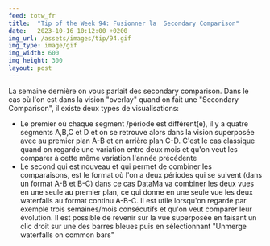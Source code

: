 ```yaml
---
feed: totw_fr
title:  "Tip of the Week 94: Fusionner la  Secondary Comparison"
date:   2023-10-16 10:12:00 +0200
img_url: /assets/images/tip/94.gif
img_type: image/gif
img_width: 600
img_height: 300
layout: post
---
```



La semaine dernière on vous parlait des secondary comparison. Dans le cas où l'on est dans la vision "overlay" quand on fait une "Secondary Comparison", il existe deux types de visualisations:
  * Le premier où chaque segment /période est différent(e), il y a quatre segments A,B,C et D et on se retrouve alors dans la vision superposée avec au premier plan A-B et en arrière plan C-D. C'est le cas classique quand on regarde une variation entre deux mois et qu'on veut les comparer à cette même variation l'année précédente
  * Le second qui est nouveau et qui permet de combiner les comparaisons, est le format où l'on a deux périodes qui se suivent (dans un format A-B et B-C) dans ce cas DataMa va combiner les deux vues en une seule au premier plan, ce qui donne en une seule vue les deux waterfalls au format continu A-B-C. Il est utile lorsqu'on regarde par exemple trois semaines/mois consécutifs et qu'on veut comparer leur évolution. Il est possible de revenir sur la vue superposée en faisant un clic droit sur une des barres bleues puis en sélectionnant "Unmerge waterfalls on common bars"
